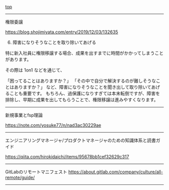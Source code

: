 [top](README.md)

---
権限委譲

https://blog.shojimiyata.com/entry/2019/12/03/132635

6. 障害になりそうなことを取り除いてあげる

特に新入社員に権限移譲する場合、成果を出すまでに時間がかかってしまうことがあります。

その際は 1on1 などを通じて、

「困ってることはありますか？」
「その中で自分で解決するのが難しそうなことはありますか？」
など、障害になりそうなことを聞き出して取り除いてあげることも重要です。
もちろん、過保護になりすぎては本末転倒ですが、障害を排除し、早期に成果を出してもらうことで、権限移譲は進みやすくなります。

---
新規事業とfsp理論

https://note.com/yosuke77/n/nad3ac30229ae

---
エンジニアリングマネージャ/プロダクトマネージャのための知識体系と読書ガイド

https://qiita.com/hirokidaichi/items/95678bb1cef32629c317

---
GitLabのリモートマニフェスト
https://about.gitlab.com/company/culture/all-remote/guide/

---
